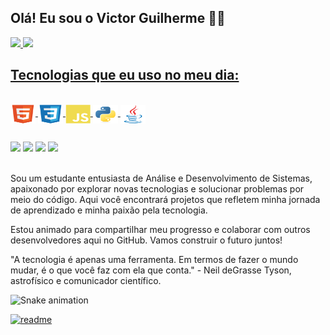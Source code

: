 ## Olá! Eu sou o Victor Guilherme 🖐🏽

<div>
    <a href="https://github.com/VictorCodeCraft">
    <img height="180em" src="https://github-readme-stats.vercel.app/api?username=VictorCodeCraft&show_icons=true&theme=dark"/>
    <img height="180em" src="https://github-readme-stats.vercel.app/api/top-langs?username=VictorCodeCraft&layout=compact&langs_count=16&theme=dark"/>
</div>

## Tecnologias que eu uso no meu dia: 

<div style="display: inline_block"><br/>
    <img align="center" alt="Victor-HTML" height="30" width="40" src="https://raw.githubusercontent.com/devicons/devicon/master/icons/html5/html5-original.svg"/>
    <img align="center" alt="Victor-CSS" height="30" width="40" src="https://raw.githubusercontent.com/devicons/devicon/master/icons/css3/css3-original.svg"/>
    <img align="center" alt="Victor-JS" height="30" width="40" src="https://raw.githubusercontent.com/devicons/devicon/master/icons/javascript/javascript-plain.svg"/>
    <img align="center" alt="Victor-Python" height="30" width="40"  src="https://raw.githubusercontent.com/devicons/devicon/master/icons/python/python-original.svg"/>
    <img align="center" alt="Victor-Java" height="30" width="40" src="https://raw.githubusercontent.com/devicons/devicon/master/icons/java/java-original.svg"/>
</div>
 
##

<div>
   <a href="https://discord.com/invite/atjrW5vg"><img src="https://img.shields.io/badge/Discord-7289DA?style=for-the-badge&logo=discord&logoColor=white" target="_blank"></a>
   <a href="https://www.linkedin.com/in/victor-g-15105321a/"><img src="https://img.shields.io/badge/LinkedIn-0077B5?style=for-the-badge&logo=linkedin&logoColor=white" target="_blank"></a>
   <a href="https://www.instagram.com/s.victorguilherme?igsh=dWY5bWt2eXl0b2Fr"><img src="https://img.shields.io/badge/Instagram-E4405F?style=for-the-badge&logo=instagram&logoColor=white" target="_blank"></a>
   <a href="guilhermesantana1240@gmail.com"><img src="https://img.shields.io/badge/Gmail-D14836?style=for-the-badge&logo=gmail&logoColor=white" target="_blank"></a>
</div>

<br/>

 Sou um estudante entusiasta de Análise e Desenvolvimento de Sistemas, apaixonado por explorar novas tecnologias e solucionar problemas por meio do código. Aqui você encontrará projetos que refletem minha jornada de aprendizado e minha paixão pela tecnologia.

Estou animado para compartilhar meu progresso e colaborar com outros desenvolvedores aqui no GitHub. Vamos construir o futuro juntos!

"A tecnologia é apenas uma ferramenta. Em termos de fazer o mundo mudar, é o que você faz com ela que conta." - Neil deGrasse Tyson, astrofísico e comunicador científico.

![Snake animation](https://github.com/VictorCodeCraft/VictorCodeCraft/blob/output/github-contribution-grid-snake.svg)

[![readme](https://github-readme-stats.vercel.app/api/pin/?username=VictorCodeCraft&repo=VictorCodeCraft&theme=react)](https://github.com/VictorCodeCraft/VictorCodeCraft)

